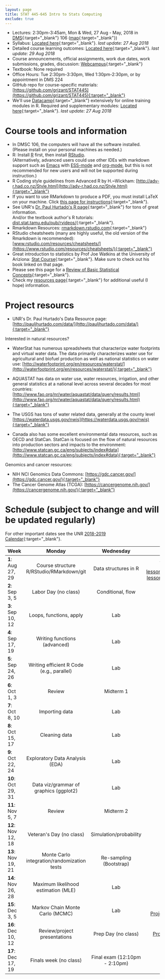 ```yaml
---
layout: page
title: STAT 445-645 Intro to Stats Computing
exclude: true
---
```


- Lectures: 2:30pm-3:45am, Mon & Wed, 27 Aug -  May, 2018 in [DMS](http://www.unr.edu/around-campus/facilities/davidson){:target="_blank"} 106 ([map](https://www.google.com/maps/place/Davidson+Mathematics+%26+Science+Center,+Reno,+NV+89557){:target="_blank"})
- Syllabus: [Located here](https://github.com/grizant/STAT445/blob/master/syllabus/tex/STAT445-645-Intro-to-Stats-Computing-syllabus.pdf){:target="_blank"}. _last update: 27 Aug 2018_
- Detailed course learning outcomes: [Located here](https://github.com/grizant/STAT445/blob/master/course_outcomes/tex/STAT445-645-Intro-to-Stats-Computing-course_outcomes.pdf){:target="_blank"}. _last update: 29 Aug 2018_
- Course announcements, official assignments, work due dates, work submissions, grades, discussion: [Webcampus](http://tlt.unr.edu/materials/login-canvas.html){:target="_blank"}
- Textbook: None required
- Office Hours: Tue 2:30pm-3:30pm, Wed 1:30pm-2:30pm, or by appointment in DMS 224
- GitHub repo for course-specific materials: [https://github.com/grizant/STAT445](https://github.com/grizant/STAT445){:target="_blank"}
- We'll use [Datacamp](https://www.datacamp.com/){:target="_blank"} extensively for online training modules in R. Required and supplementary modules: [Located here](https://github.com/grizant/STAT445/blob/master/DataCamp/tex/STAT445-645-Intro-to-Stats-Computing-DataCampModules.pdf){:target="_blank"}. _last update: 27 Aug 2018_


# Course tools and information
- In DMSC 106, the computers will have all the software installed.<br/>(Please install on your personal machines as needed.)
- R: Install [R](http://www.r-project.org/) first, then install [RStudio](http://www.rstudio.com/).<br/>(Alternatively, advanced users could use other IDEs with markdown support such as [Emacs](https://www.gnu.org/software/emacs/) with [ESS-mode](https://ess.r-project.org/) and [org-mode](https://orgmode.org/), but this is not recommended for new users and will not be supported during instruction.)
- R Coding style guidelines from Advanced R by H.~Wickham: [http://adv-r.had.co.nz/Style.html](http://adv-r.had.co.nz/Style.html){:target="_blank"}
- If you want to use RMarkdown to produce a PDF, you must install LaTeX on your machine. Click [this page for instructions](http://www.pauljhurtado.com/latex/){:target="_blank"}.
- See UNR's [Dr. Paul Hurtado's R page](http://www.pauljhurtado.com/R/){:target="_blank"} for tons of great information. <br/> And/or the textbook author's R tutorials: [dist.stat.tamu.edu/pub/rvideos/](http://dist.stat.tamu.edu/pub/rvideos/){:target="_blank"}.
- Rmarkdown Resources: [rmarkdown.rstudio.com](http://rmarkdown.rstudio.com){:target="_blank"}
- RStudio cheatsheets (many are highly useful, the old version of the Rmarkdown is recommended): [www.rstudio.com/resources/cheatsheets/](https://www.rstudio.com/resources/cheatsheets/){:target="_blank"}
- Great introduction to statistics by Prof Joe Watkins at the University of Ariziona: [Stat Course](http://math.arizona.edu/~jwatkins/math363s17.htm){:target="_blank"}. Make sure to check out his book linked on that page.
- Please see this page for a [Review of Basic Statistical Concepts](https://onlinecourses.science.psu.edu/statprogram/review_of_basic_statistics){:target="_blank"}.
- Check my [resources page](/resources/){:target="_blank"} for additional useful (I hope) information.


# Project resourcs

- UNR's Dr. Paul Hurtado's Data Resource page:[http://pauljhurtado.com/data/](http://pauljhurtado.com/data/){:target="_blank"}

Interested in natural resources?

- WaterStat has numerous spreadsheets that characterize water footprints and virtual water data. The data primarily characterizes water use for agricultural and biofuel production as well as national statistics on water use:
[http://waterfootprint.org/en/resources/waterstat/](http://waterfootprint.org/en/resources/waterstat/){:target="_blank"}

- AQUASTAT has data on water use, water resources, irrigation, and other general statistics at a national level across several decades for most countries:
[http://www.fao.org/nr/water/aquastat/data/query/results.html](http://www.fao.org/nr/water/aquastat/data/query/results.html){:target="_blank"}

- The USGS has tons of water related data, generally at the county level
[https://waterdata.usgs.gov/nwis](https://waterdata.usgs.gov/nwis){:target="_blank"}

- Canada also has some excellent environmental data resources, such as OECD and StatCan. StatCan is focused on the flow of natural resources into production sectors and impacts to the environment: 
[http://www.statcan.gc.ca/eng/subjects/index#data](http://www.statcan.gc.ca/eng/subjects/index#data){:target="_blank"}

Genomics and cancer resources:

- NIH NCI Genomics Data Commons: [https://gdc.cancer.gov/](https://gdc.cancer.gov/){:target="_blank"}
- The Cancer Genome Atlas (TCGA): [https://cancergenome.nih.gov/](https://cancergenome.nih.gov/){:target="_blank"}

# Schedule (subject to change and will be updated regularly)
For other important dates see the UNR [2018-2019 Calendar](https://www.unr.edu/academic-central/academic-resources/academic-calendar#2018-2019){:target="_blank"}.

| Week | Monday | Wednesday| Notes & materials |
|---|:---:|:---:|---:|
| **1**: Aug 27, 29 | Course structure<br/>R/RStudio/RMarkdown/git | Data structures in R| [lesson_plan_1_intro.pdf](https://github.com/grizant/STAT445/blob/master/lesson1_intro/tex/lesson_plan_1_intro.pdf){:target="_blank"}<br/>[intro.Rmd](https://github.com/grizant/STAT445/blob/master/lesson1_intro/rmd/intro.Rmd){:target="_blank"}<br/>[lesson2_data_structures.Rmd](https://github.com/grizant/STAT445/blob/master/lesson2_data_strutures/rmd/lesson2_data_structures.Rmd){:target="_blank"}<br/>[lesson2_data_structures.html](lesson2_data_structures.html){:target="_blank"}|
| **2**: Sep 3, 5 | Labor Day (no class) |  Conditional, flow| [lesson3_flow.Rmd](https://github.com/grizant/STAT445/blob/master/lesson3_flow/rmd/lesson3_flow.Rmd){:target="_blank"}<br/>[lesson3_flow.html](lesson3_flow.html){:target="_blank"}|
| **3**: Sep 10, 12 | Loops, functions, apply | Lab| |
| **4**: Sep 17, 19 | Writing functions (advanced) | Lab | |
| **5**: Sep 24, 26 | Writing efficient R Code (e.g., parallel) | Lab | |
| **6**: Oct 1, 3 | Review|  Midterm 1| |
| **7**: Oct 8, 10 | Importing data |  Lab| |
| **8**: Oct 15, 17 | Cleaning data|  Lab| |
| **9**: Oct 22, 24 | Exploratory Data Analysis (EDA)|  Lab| |
| **10**: Oct 29, 31 | Data viz/grammar of graphics (ggplot2)|  Lab| |
| **11**: Nov 5, 7 | Review|  Midterm 2| |
| **12**: Nov 12, 18 | Veteran's Day (no class)|  Simulation/probability| |
| **13**: Nov 19, 21 | Monte Carlo integration/randomization tests|  Re-sampling (Bootstrap)| |
| **14**: Nov 26, 28 | Maximum likelihood estimation (MLE)|  Lab| |
| **15**: Dec 3, 5 | Markov Chain Monte Carlo (MCMC)|  Lab| Project written report due 12/7/18<br/>[Project written report rubric](https://github.com/grizant/STAT445/blob/master/rubrics/Final_project_written_rubric.pdf){:target="_blank"}|
| **16**: Dec 10, 12 | Review/project presentations | Prep Day (no class) | [Project presentation rubric](https://github.com/grizant/STAT445/blob/master/rubrics/Final_project_written_rubric.pdf){:target="_blank"}|
| **17**: Dec 17, 19 | Finals week (no class) |  Final exam (12:10pm - 2:10pm) | |
